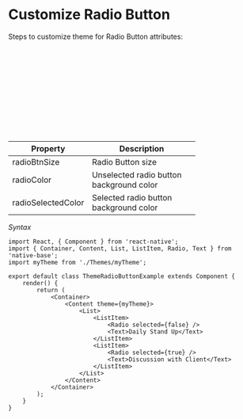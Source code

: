 # Customize Radio Button

Steps to customize theme for Radio Button attributes:
<br />


<table>
  <thead>
    <tr style="border-style: hidden">
      <th style="border-style: hidden"><div style="background: url(../assets/iphone.png) no-repeat; padding: 63px 20px 100px 18px; width: 292px"><img src="{{('../assets/ios/guide/theme-radio-button.png')}}" alt="" /></div></th>
    </tr>
  </thead>
</table>

<table class = "table table-hover" style="width: 75%; ">
        <thead>
            <tr>
                <th>Property</th>
                <th>Description</th>
            </tr>
        </thead>
        <tbody>
            <tr>
                <td>radioBtnSize</td>
                <td>Radio Button size</td>
            </tr>
            <tr>
                <td>radioColor</td>
                <td>Unselected radio button background color</td>
            </tr>
            <tr>
                <td>radioSelectedColor</td>
                <td>Selected radio button background color</td>
            </tr>
        </tbody>
    </table>


*Syntax*

<pre class="line-numbers"><code class="language-jsx">import React, { Component } from 'react-native';
import { Container, Content, List, ListItem, Radio, Text } from 'native-base';
import myTheme from './Themes/myTheme';
​
export default class ThemeRadioButtonExample extends Component {
    render() {
        return (
            &lt;Container>
                &lt;Content theme={myTheme}>
                    &lt;List>
                        &lt;ListItem>
                            &lt;Radio selected={false} />
                            &lt;Text>Daily Stand Up&lt;/Text>
                        &lt;/ListItem>
                        &lt;ListItem>
                            &lt;Radio selected={true} />
                            &lt;Text>Discussion with Client&lt;/Text>
                        &lt;/ListItem>
                    &lt;/List>
                &lt;/Content>
            &lt;/Container>
        );
    }
}</code></pre>
